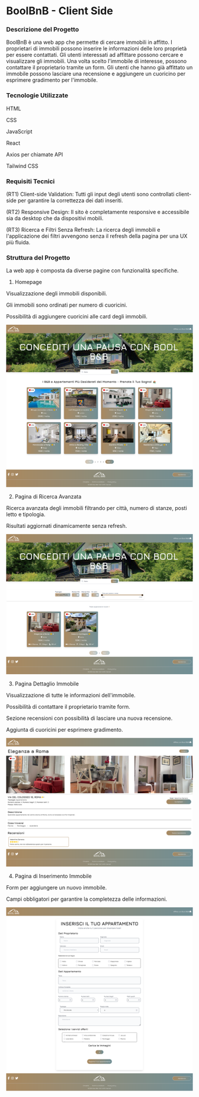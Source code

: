 # BoolBnB - Client Side

### Descrizione del Progetto

BoolBnB è una web app che permette di cercare immobili in affitto.
I proprietari di immobili possono inserire le informazioni delle loro proprietà per essere contattati.
Gli utenti interessati ad affittare possono cercare e visualizzare gli immobili. Una volta scelto l'immobile di interesse, possono contattare il proprietario tramite un form.
Gli utenti che hanno già affittato un immobile possono lasciare una recensione e aggiungere un cuoricino per esprimere gradimento per l'immobile.

### Tecnologie Utilizzate

HTML

CSS

JavaScript

React

Axios per chiamate API

Tailwind CSS

### Requisiti Tecnici

(RT1) Client-side Validation: Tutti gli input degli utenti sono controllati client-side per garantire la correttezza dei dati inseriti.

(RT2) Responsive Design: Il sito è completamente responsive e accessibile sia da desktop che da dispositivi mobili.

(RT3) Ricerca e Filtri Senza Refresh: La ricerca degli immobili e l'applicazione dei filtri avvengono senza il refresh della pagina per una UX più fluida.

### Struttura del Progetto

La web app è composta da diverse pagine con funzionalità specifiche.

1. Homepage

Visualizzazione degli immobili disponibili.

Gli immobili sono ordinati per numero di cuoricini.

Possibilità di aggiungere cuoricini alle card degli immobili.

![Homepage](./public/screenshots/HomePage.png)



2. Pagina di Ricerca Avanzata

Ricerca avanzata degli immobili filtrando per città, numero di stanze, posti letto e tipologia.

Risultati aggiornati dinamicamente senza refresh.

![Searchpage](./public/screenshots/SearchPage.png)

3. Pagina Dettaglio Immobile

Visualizzazione di tutte le informazioni dell'immobile.

Possibilità di contattare il proprietario tramite form.

Sezione recensioni con possibilità di lasciare una nuova recensione.

Aggiunta di cuoricini per esprimere gradimento.

![Detailpage](./public/screenshots/DetailPage.png)

4. Pagina di Inserimento Immobile

Form per aggiungere un nuovo immobile.

Campi obbligatori per garantire la completezza delle informazioni.

![Formpage](./public/screenshots/FormPage.png)